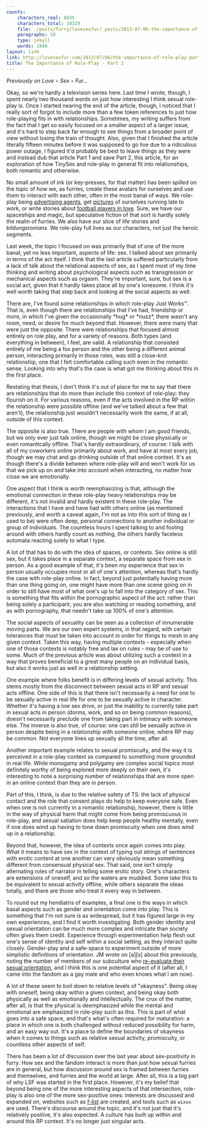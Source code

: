```yaml
---
counts:
    characters_real: 8435
    characters_total: 10329
    file: ./posts/furry/lovesexfur/_posts/2013-07-06-the-importance-of-role-play-part-2.markdown
    paragraphs: 18
    type: jekyll
    words: 1840
layout: link
link: http://lovesexfur.com/2013/07/06/the-importance-of-role-play-part-2/
title: The Importance of Role-Play - Part 2
---
```


*Previously on Love ◦ Sex ◦ Fur...*

Okay, so we're hardly a television series here.  Last time I wrote, though, I
spent nearly two thousand words on just how interesting I think sexual role-play
is.  Once I started nearing the end of the article, though, I noticed that I
really sort of forgot to include more than a few token references to just how
role-playing fits in with relationships.  Sometimes, my writing suffers from the
fact that I get so easily focused on a smaller aspect of a larger issue, and
it's hard to step back far enough to see things from a broader point of view
without losing the train of thought.  Also, given that I finished the article
literally fifteen minutes before it was supposed to go live due to a ridiculous
power outage, I figured it'd probably be best to leave things as they were and
instead dub that article Part 1 and save Part 2, this article, for an
exploration of how TinySex and role-play in general fit into relationships, both
romantic and otherwise.<!--more-->

No small amount of ink (or key-presses, for that matter) has been spilled on the
topic of how we, as furries, create these avatars for ourselves and use them to
interact with each other, often in the most banal of ways.  We role-play being
[advertising agents][2], get [pictures][1] of ourselves running late to work, or
write stories about [football players in love][3].  Sure, we have our spaceships
and magic, but speculative fiction of that sort is hardly solely the realm of
furries.  We also have our slice of life stories and *bildungsromans*.  We
role-play full lives as our characters, not just the heroic segments.

Last week, the topic I focused on was primarily that of one of the more banal,
yet no less important, aspects of life: sex.  I talked about sex primarily in
terms of the act itself.  I think that the last article suffered particularly
from a lack of talk about the relational aspects of sex, as I spent most of my
time thinking and writing about psychological aspects such as transgression or
mechanical aspects such as orgasm.  They're important, sure, but sex is a social
act, given that it hardly takes place all by one's lonesome.  I think it's well
worth taking that step back and looking at the social aspects as well.

There are, I've found some relationships in which role-play Just Works&trade;.
That is, even though there are relationships that I've had, friendship or more,
in which I've given the occasionally \*hug\* or \*nuzz\*, there wasn't any room,
need, or desire for much beyond that.  However, there were many that were just
the opposite.  There were relationships that focused almost entirely on role
play, and for a variety of reasons.  Both types (and everything in between), I
feel, are valid.  A relationship that consisted entirely of me being a fox
person and the other being a different animal person, interacting primarily in
those roles, was still a close-knit relationship, one that I felt comfortable
calling such even in the romantic sense.  Looking into why that's the case is
what got me thinking about this in the first place.

Restating that thesis, I don't think it's out of place for me to say that there
are relationships that do more than include this context of role-play: they
flourish on it.  For various reasons, even if the acts involved in the RP within
the relationship were possible offline (and we've talked about a few that
aren't), the relationship just wouldn't necessarily work the same, if at all,
outside of this context.  

The opposite is also true.  There are people with whom I am good friends, but we
only ever just talk online, though we might be close physically or even
romantically offline.  That's hardly extraordinary, of course: I talk with all
of my coworkers online primarily about work, and have at most every job, though
we may chat and go drinking outside of that online context.  It's as though
there's a divide between where role-play will and won't work for us that we pick
up on and take into account when interacting, no matter how close we are
emotionally.

One aspect that I think is worth reemphasizing is that, although the emotional
connection in these role-play heavy relationships may be different, it's not
invalid and hardly existent in these role-play.  The interactions that I have
and have had with others online (as mentioned previously, and worth a caveat
again, I'm not as into this sort of thing as I used to be) were often deep,
personal connections to another individual or group of individuals.  The
countless hours I spent talking to and fooling around with others hardly count
as nothing, the others hardly faceless automata reacting solely to what I type.

A lot of that has to do with the idea of spaces, or contexts.  Sex online is
still sex, but it takes place in a separate context, a separate space from sex
in person.  As a good example of that, it's been my experience that sex in
person usually occupies most or all of one's attention, whereas that's hardly
the case with role-play online.  In fact, beyond just potentially having more
than one thing going on, one might have more than one scene going on in order to
still have most of what one's up to fall into the category of sex.  This is
something that fits within the pornographic aspect of the act: rather than being
solely a participant, you are also watching or reading something, and as with
pornography, that needn't take up 100% of one's attention.

The social aspects of sexuality can be seen as a collection of innumerable
moving parts.  We are our own expert systems, in that regard, with certain
tolerances that must be taken into account in order for things to mesh in any
given context.  Taken this way, having multiple contexts - especially when one
of those contexts is notably free and lax on rules - may be of use to some. Much
of the previous article was about utilizing such a context in a way that proves
beneficial to a great many people on an individual basis, but also it works just
as well in a relationship setting.

One example where folks benefit is in differing levels of sexual activity.  This
stems mostly from the disconnect between sexual acts in RP and sexual acts
offline.  One side of this is that there isn't necessarily a need for one to be
sexually active in real life for one to be sexually active in character. Whether
it's having a low sex drive, or just the inability to currently take part in
sexual acts in person (dorms, work, and so on being common reasons), doesn't
necessarily preclude one from taking part in intimacy with someone else. The
inverse is also true, of course: one can still be sexually active in person
despite being in a relationship with someone online, where RP may be common. Not
everyone lines up sexually all the time, after all.

Another important example relates to sexual promiscuity, and the way it is
perceived in a role-play context as compared to something more grounded in real
life.  While monogamy and polygamy are complex social topics most definitely
worthy of being explored more deeply on their own, it's interesting to note a
surprising number of relationships that are more open in an online context than
they are in person.  

Part of this, I think, is due to the relative safety of TS: the lack of physical
contact and the role that consent plays do help to keep everyone safe.  Even
when one is not currently in a romantic relationship, however, there is little
in the way of physical harm that might come from being promiscuous in role-play,
and sexual satiation does help keep people healthy mentally, even if one does
wind up having to tone down promiscuity when one does wind up in a relationship.

Beyond that, however, the idea of contexts once again comes into play.  What it
means to have sex in the context of typing out strings of sentences with erotic
content at one another can very obviously mean something different from
consensual physical sex.  That said, one isn't simply alternating roles of
narrator in telling some erotic story. One's characters are extensions of
oneself, and so the waters are muddied.  Some take this to be equivalent to
sexual activity offline, while others separate the ideas totally, and there are
those who treat it every way in between.

To round out my hendiatris of examples, a final one is the ways in which basal
aspects such as gender and orientation come into play.  This is something that
I'm not sure is as widespread, but it has figured large in my own experiences,
and I find it worth investigating.  Both gender identity and sexual orientation
can be much more complex and intricate than society often gives them credit.
Experience through experimentation help flesh out one's sense of identity and
self within a social setting, as they interact quite closely. Gender-play and a
safe-space to experiment outside of more simplistic definitions of orientation.
JM wrote on \[a\]\[s\] about this previously, noting the number of members of
our subculture who [re-evaluate their sexual orientation][4], and I think this
is one potential aspect of it (after all, I came into the fandom as a gay male
and who even knows what I am now).

A lot of these seem to boil down to relative levels of "okayness".  Being okay
with oneself, being okay within a given context, and being okay both physically
as well as emotionally and intellectually.  The crux of the matter, after all,
is that the physical is deemphasized while the mental and emotional are
emphasized in role-play such as this.  This is part of what goes into a safe
space, and that's what's often required for maturation: a place in which one is
both challenged without reduced possibility for harm, and an easy way out.  It's
a place to define the boundaries of okayness when it comes to things such as
relative sexual activity, promiscuity, or countless other aspects of self.

There has been a lot of discussion over the last year about sex-positivity in
furry.  How sex and the fandom interact is more than just how sexual furries are
in general, but how discussion around sex is framed between furries and
themselves, and furries and the world at large.  After all, this is a big part
of why LSF was started in the first place.  However, it's my belief that beyond
being one of the more interesting aspects of that intersection, role-play is
also one of the more sex-positive ones: interests are discussed and expanded on,
websites such as [f-list][5] are created, and tools such as `wixxx` are used.
There's discourse around the topic, and it's not just that it's relatively
positive, it's also expected.  A culture has built up within and around this RP
context. It's no longer just singular acts.

[1]: http://www.furaffinity.net/view/9927219 
[2]: http://characters.openfurry.org/description/19 
[3]: http://www.kyellgold.com/books/oop.html 
[4]: http://adjectivespecies.com/2012/03/19/re-evaluating-your-sexual-preference/ 
[5]: http://f-list.net
